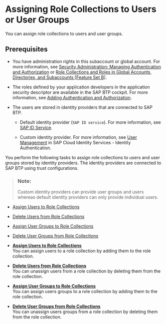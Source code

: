 <!-- loio31532c77bd61421e9d40d100fd75ef52 -->

# Assigning Role Collections to Users or User Groups

You can assign role collections to users and user groups.



<a name="loio31532c77bd61421e9d40d100fd75ef52__section_vw4_bw4_qlb"/>

## Prerequisites

-   You have administration rights in this subaccount or global account. For more information, see [Security Administration: Managing Authentication and Authorization](Security_Administration_Managing_Authentication_and_Authorization_1ff47b2.md) or [Role Collections and Roles in Global Accounts, Directories, and Subaccounts \[Feature Set B\]](Role_Collections_and_Roles_in_Global_Accounts,_Directories,_and_Subaccounts_Feature_Set_B_0039cf0.md).

-   The roles defined by your application developers in the application security descriptor are available in the SAP BTP cockpit. For more information, see [Adding Authentication and Authorization](Adding_Authentication_and_Authorization_419ae2e.md).

-   The users are stored in identity providers that are connected to SAP BTP.

    -   Default identity provider \(`SAP ID service`\). For more information, see [SAP ID Service](SAP_ID_Service_d6a8db7.md).

    -   Custom identity provider. For more information, see [User Management](https://help.sap.com/viewer/6d6d63354d1242d185ab4830fc04feb1/Cloud/en-US/228428f9f476449cafd841a68d75b234.html) in SAP Cloud Identity Services - Identity Authentication.




You perform the following tasks to assign role collections to users and user groups stored by identity providers. The identity providers are connected to SAP BTP using trust configurations.

> ### Note:  
> Custom identity providers can provide user groups and users whereas default identity providers can only provide individual users.

-   [Assign Users to Role Collections](Assign_Users_to_Role_Collections_c576676.md)

-   [Delete Users from Role Collections](Delete_Users_from_Role_Collections_4f8a242.md)

-   [Assign User Groups to Role Collections](Assign_User_Groups_to_Role_Collections_9562d9d.md)

-   [Delete User Groups from Role Collections](Delete_User_Groups_from_Role_Collections_bcc818a.md)


-   **[Assign Users to Role Collections](Assign_Users_to_Role_Collections_c576676.md "You can assign users to a role collection by adding them to the role
		collection.")**  
You can assign users to a role collection by adding them to the role collection.
-   **[Delete Users from Role Collections](Delete_Users_from_Role_Collections_4f8a242.md "You can unassign users from a role collection by deleting them from the role
		collection.")**  
You can unassign users from a role collection by deleting them from the role collection.
-   **[Assign User Groups to Role Collections](Assign_User_Groups_to_Role_Collections_9562d9d.md "You can assign users groups to a role collection by adding them to the role
		collection.")**  
You can assign users groups to a role collection by adding them to the role collection.
-   **[Delete User Groups from Role Collections](Delete_User_Groups_from_Role_Collections_bcc818a.md "You can unassign users groups from a role collection by deleting them from the role
		collection.")**  
You can unassign users groups from a role collection by deleting them from the role collection.

